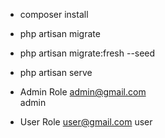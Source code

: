 - composer install
- php artisan migrate
- php artisan migrate:fresh --seed
- php artisan serve

- Admin Role
admin@gmail.com    
admin

- User Role
user@gmail.com
user
